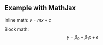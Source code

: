 ## Example with MathJax

Inline math: $y = mx + c$

Block math:
$$
y = \beta_0 + \beta_1x + \epsilon
$$
